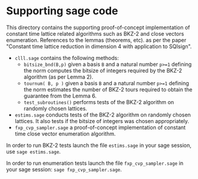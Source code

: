 # Supporting sage code

This directory contains the supporting proof-of-concept implementation of constant time lattice related algorithms such as BKZ-2 and close vectors enumeration. 
References to the lemmas (theorems, etc). as per the paper "Constant time lattice reduction in dimension 4 with application to SQIsign".

 - `clll.sage` contains the following methods:
   - `bitsize_bnd(B,p)` given a basis `B` and a natural number `p>=1` defining the norm computes the bitsize of integers required by the BKZ-2 algorithm (as per Lemma 2).
   - `tournum( B, p )` given a basis `B` and a natural number `p>=1` defining the norm estimates the number of BKZ-2 tours required to obtain the guarantee from the Lemma 6.
   - `test_subroutines()` performs tests of the BKZ-2 algorithm on randomly chosen lattices. 
 - `estims.sage` conducts tests of the BKZ-2 algorithm on randomly chosen lattices. It also tests if the bitsize of integers was chosen appropriately.
 - `fxp_cvp_sampler.sage` a proof-of-concept implementation of constant time close vector enumeration algorithm.

In order to run BKZ-2 tests launch the file `estims.sage` in your sage session, use `sage estims.sage`.

In order to run enumeration tests launch the file `fxp_cvp_sampler.sage` in your sage session: 
```sage fxp_cvp_sampler.sage```.
                                                                                                                                                                                                                          
